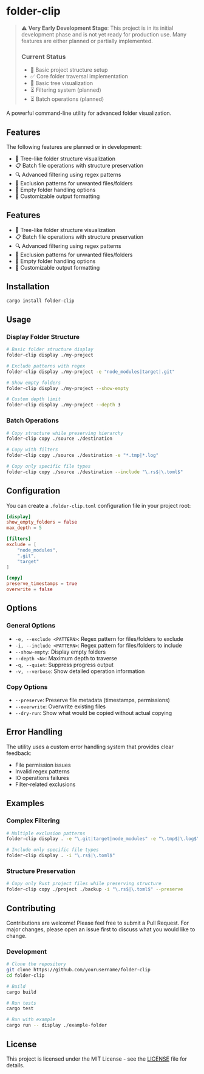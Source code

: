 # folder-clip

> ⚠️ **Very Early Development Stage**: This project is in its initial development phase and is not yet ready for production use. Many features are either planned or partially implemented.
>
> ### Current Status
> - 🚧 Basic project structure setup
> - ✅ Core folder traversal implementation
> - 🚧 Basic tree visualization
> - ⏳ Filtering system (planned)
> - ⏳ Batch operations (planned)

A powerful command-line utility for advanced folder visualization.

## Features

The following features are planned or in development:

- 🌳 Tree-like folder structure visualization
- 📋 Batch file operations with structure preservation
- 🔍 Advanced filtering using regex patterns
- 🚫 Exclusion patterns for unwanted files/folders
- 📁 Empty folder handling options
- 🎨 Customizable output formatting

## Features

- 🌳 Tree-like folder structure visualization
- 📋 Batch file operations with structure preservation
- 🔍 Advanced filtering using regex patterns
- 🚫 Exclusion patterns for unwanted files/folders
- 📁 Empty folder handling options
- 🎨 Customizable output formatting

## Installation

```bash
cargo install folder-clip
```

## Usage

### Display Folder Structure

```bash
# Basic folder structure display
folder-clip display ./my-project

# Exclude patterns with regex
folder-clip display ./my-project -e "node_modules|target|.git"

# Show empty folders
folder-clip display ./my-project --show-empty

# Custom depth limit
folder-clip display ./my-project --depth 3
```

### Batch Operations

```bash
# Copy structure while preserving hierarchy
folder-clip copy ./source ./destination

# Copy with filters
folder-clip copy ./source ./destination -e "*.tmp|*.log"

# Copy only specific file types
folder-clip copy ./source ./destination --include "\.rs$|\.toml$"
```

## Configuration

You can create a `.folder-clip.toml` configuration file in your project root:

```toml
[display]
show_empty_folders = false
max_depth = 5

[filters]
exclude = [
    "node_modules",
    ".git",
    "target"
]

[copy]
preserve_timestamps = true
overwrite = false
```

## Options

### General Options

- `-e, --exclude <PATTERN>`: Regex pattern for files/folders to exclude
- `-i, --include <PATTERN>`: Regex pattern for files/folders to include
- `--show-empty`: Display empty folders
- `--depth <N>`: Maximum depth to traverse
- `-q, --quiet`: Suppress progress output
- `-v, --verbose`: Show detailed operation information

### Copy Options

- `--preserve`: Preserve file metadata (timestamps, permissions)
- `--overwrite`: Overwrite existing files
- `--dry-run`: Show what would be copied without actual copying

## Error Handling

The utility uses a custom error handling system that provides clear feedback:
- File permission issues
- Invalid regex patterns
- IO operations failures
- Filter-related exclusions

## Examples

### Complex Filtering

```bash
# Multiple exclusion patterns
folder-clip display . -e "\.git|target|node_modules" -e "\.tmp$|\.log$"

# Include only specific file types
folder-clip display . -i "\.rs$|\.toml$"
```

### Structure Preservation

```bash
# Copy only Rust project files while preserving structure
folder-clip copy ./project ./backup -i "\.rs$|\.toml$" --preserve
```

## Contributing

Contributions are welcome! Please feel free to submit a Pull Request. For major changes, please open an issue first to discuss what you would like to change.

### Development

```bash
# Clone the repository
git clone https://github.com/yourusername/folder-clip
cd folder-clip

# Build
cargo build

# Run tests
cargo test

# Run with example
cargo run -- display ./example-folder
```

## License

This project is licensed under the MIT License - see the [LICENSE](LICENSE) file for details.